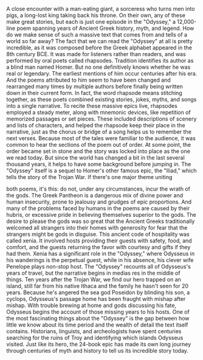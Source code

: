 
A close encounter with
a man-eating giant,
a sorceress who turns men into pigs,
a long-lost king taking back his throne.
On their own, any of these make
great stories,
but each is just one episode
in the &quot;Odyssey,&quot;
a 12,000-line poem spanning years of
Ancient Greek history, myth, and legend.
How do we make sense 
of such a massive text
that comes from and tells of a world
so far away?
The fact that we can read the &quot;Odyssey&quot;
at all is pretty incredible,
as it was composed before the Greek
alphabet appeared in the 8th century BCE.
It was made for listeners 
rather than readers,
and was performed by oral poets
called rhapsodes.
Tradition identifies its author
as a blind man named Homer.
But no one definitively knows whether
he was real or legendary.
The earliest mentions of him occur
centuries after his era.
And the poems attributed to him
seem to have been changed
and rearranged many times
by multiple authors
before finally being written down
in their current form.
In fact, the word rhapsode means
stitching together,
as these poets combined existing stories,
jokes, myths, and songs
into a single narrative.
To recite these massive epics live,
rhapsodes employed a steady meter,
along with mnemonic devices,
like repetition of memorized passages
or set pieces.
These included descriptions of scenery
and lists of characters,
and helped the rhapsode keep
their place in the narrative,
just as the chorus or bridge of a song
helps us to remember the next verses.
Because most of the tales were familiar
to the audience,
it was common to hear the sections
of the poem out of order.
At some point, the order 
became set in stone
and the story was locked into place
as the one we read today.
But since the world has changed
a bit in the last several thousand years,
it helps to have some background
before jumping in.
The &quot;Odyssey&quot; itself is a sequel to Homer&#39;s
other famous epic, the &quot;Iliad,&quot;
which tells the story of the Trojan War.
If there&#39;s one major theme uniting

both poems, it&#39;s this:
do not, under any circumstances,
incur the wrath of the gods.
The Greek Pantheon is a dangerous mix
of divine power and human insecurity,
prone to jealousy and grudges
of epic proportions.
And many of the problems faced by humans
in the poems are caused by their hubris,
or excessive pride in believing themselves
superior to the gods.
The desire to please the gods was so great
that the Ancient Greeks traditionally
welcomed all strangers
into their homes with generosity
for fear that the strangers 
might be gods in disguise.
This ancient code of hospitality
was called xenia.
It involved hosts providing their guests
with safety, food, and comfort,
and the guests returning the favor
with courtesy and gifts if they had them.
Xenia has a significant role 
in the &quot;Odyssey,&quot;
where Odysseus in his wanderings
is the perpetual guest,
while in his absence, his clever wife
Penelope plays non-stop host.
The &quot;Odyssey&quot; recounts all 
of Odysseus&#39;s years of travel,
but the narrative begins in medias res
in the middle of things.
Ten years after the Trojan War,
we find our hero trapped on an island,
still far from his native Ithaca and
the family he hasn&#39;t seen for 20 years.
Because he&#39;s angered the sea god Poseidon
by blinding his son, a cyclops,
Odysseus&#39;s passage home has been
fraught with mishap after mishap.
With trouble brewing at home
and gods discussing his fate,
Odysseus begins the account
of those missing years to his hosts.
One of the most fascinating things
about the &quot;Odyssey&quot;
is the gap between how little we know
about its time period
and the wealth of detail the text
itself contains.
Historians, linguists, and archeologists
have spent centuries 
searching for the ruins of Troy
and identifying which islands
Odysseus visited.
Just like its hero, the 24-book epic
has made its own long journey
through centuries of myth and history
to tell us its incredible story today.
